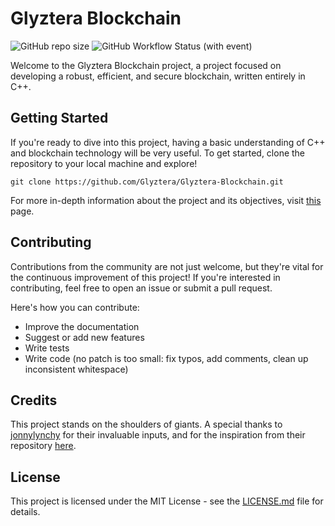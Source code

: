 # Glyztera Blockchain
![GitHub repo size](https://img.shields.io/github/repo-size/Glyztera/blockchain?style=for-the-badge)
![GitHub Workflow Status (with event)](https://img.shields.io/github/actions/workflow/status/Glyztera/blockchain/c-cpp.yml?style=for-the-badge&label=CMake%20Build)

Welcome to the Glyztera Blockchain project, a project focused on developing a robust, efficient, and secure blockchain, written entirely in C++.

## Getting Started

If you're ready to dive into this project, having a basic understanding of C++ and blockchain technology will be very useful. To get started, clone the repository to your local machine and explore!

```
git clone https://github.com/Glyztera/Glyztera-Blockchain.git
```

For more in-depth information about the project and its objectives, visit [this](https://github.com/Glyztera) page.

## Contributing

Contributions from the community are not just welcome, but they're vital for the continuous improvement of this project! If you're interested in contributing, feel free to open an issue or submit a pull request.

Here's how you can contribute:

- Improve the documentation
- Suggest or add new features
- Write tests
- Write code (no patch is too small: fix typos, add comments, clean up inconsistent whitespace)

## Credits

This project stands on the shoulders of giants. A special thanks to [jonnylynchy](https://github.com/jonnylynchy) for their invaluable inputs, and for the inspiration from their repository [here](https://github.com/jonnylynchy/Blockchain-C-Plus-Plus-Example).

## License

This project is licensed under the MIT License - see the [LICENSE.md](LICENSE.md) file for details.
